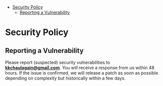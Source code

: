 - [Security Policy](#security-policy)
    - [Reporting a Vulnerability](#reporting-a-vulnerability)

# Security Policy

## Reporting a Vulnerability

Please report (suspected) security vulnerabilities to
**[kkchaulagain@gmail.com](mailto:kkchaulagain@gmail.com)**. You will receive a response from us within 48 hours. If the
issue is confirmed, we will release a patch as soon as possible depending on complexity but historically within a few
days.
